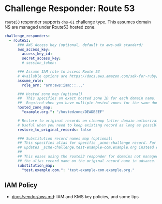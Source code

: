 # Challenge Responder: Route 53

`route53` responder supports `dns-01` challenge type. This assumes domain NS are managed under Route53 hosted zone.

```yaml
challenge_responders:
  - route53:
      ### AWS Access key (optional, default to aws-sdk standard)
      aws_access_key:
        access_key_id:
        secret_access_key:
        # session_token:

      ### Assume IAM role to access Route 53
      # Available options are https://docs.aws.amazon.com/sdk-for-ruby/v3/api/Aws/AssumeRoleCredentials.html
      assume_role:
        role_arn: "arn:aws:iam:::..."

      ### Hosted zone map (optional)
      ##  This specifies an exact hosted zone ID for each domain name.
      ##  Required when you have multiple hosted zones for the same domain name.
      hosted_zone_map: 
        "example.org.": "/hostedzone/DEADBEEF"

      # Restore to original records on cleanup (after domain authorization). Default to false.
      # Useful when you need to keep existing record as long as possible.
      restore_to_original_records: false

      ### Substitution record names map (optional)
      ## This specifies alias for specific _acme-challenge record. For instance the following example
      ## updates _acme-challenge.test-example-com.example.org instead of _acme-challenge.test.example.com.
      ##
      ## This eases using the route53 responder for domains not managed in route53, by registering CNAME record to
      ## the alias record name on the original record name in advance. This is called delegation.
      substitution_map:
        "test.example.com.": "test-example-com.example.org."
```

## IAM Policy

- [docs/vendor/aws.md](../vendor/aws.md): IAM and KMS key policies, and some tips
